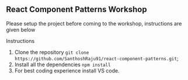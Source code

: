 ## React Component Patterns Workshop

Please setup the project before coming to the workshop, instructions are given below

Instructions

1. Clone the repository `git clone https://github.com/SanthoshRaju91/react-component-patterns.git`;
2. Install all the dependencies `npm install`
3. For best coding experience install VS code.
